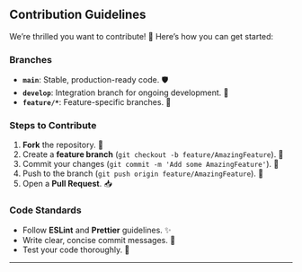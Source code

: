 ## Contribution Guidelines

We’re thrilled you want to contribute! 🎉 Here’s how you can get started:

### Branches
- **`main`**: Stable, production-ready code. 🛡️
- **`develop`**: Integration branch for ongoing development. 🔧
- **`feature/*`**: Feature-specific branches. 🌟

### Steps to Contribute
1. **Fork** the repository. 🍴
2. Create a **feature branch** (`git checkout -b feature/AmazingFeature`). 🌿
3. Commit your changes (`git commit -m 'Add some AmazingFeature'`). 💾
4. Push to the branch (`git push origin feature/AmazingFeature`). 🚀
5. Open a **Pull Request**. 📥

### Code Standards
- Follow **ESLint** and **Prettier** guidelines. ✨
- Write clear, concise commit messages. 📝
- Test your code thoroughly. 🧪

---